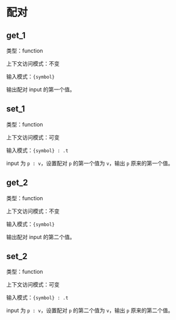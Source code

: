 # 配对

## get_1

类型：function

上下文访问模式：不变

输入模式：`{symbol}`

输出配对 input 的第一个值。

## set_1

类型：function

上下文访问模式：可变

输入模式：`{symbol} : .t`

input 为 `p : v`，设置配对 `p` 的第一个值为 `v`，输出 `p` 原来的第一个值。

## get_2

类型：function

上下文访问模式：不变

输入模式：`{symbol}`

输出配对 input 的第二个值。

## set_2

类型：function

上下文访问模式：可变

输入模式：`{symbol} : .t`

input 为 `p : v`，设置配对 `p` 的第二个值为 `v`，输出 `p` 原来的第二个值。
